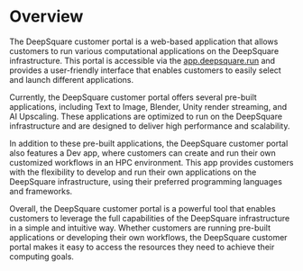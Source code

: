 # Overview

The DeepSquare customer portal is a web-based application that allows customers to run various computational applications on the DeepSquare infrastructure. This portal is accessible via the [app.deepsquare.run](app.deepsquare.run) and provides a user-friendly interface that enables customers to easily select and launch different applications.

Currently, the DeepSquare customer portal offers several pre-built applications, including Text to Image, Blender, Unity render streaming, and AI Upscaling. These applications are optimized to run on the DeepSquare infrastructure and are designed to deliver high performance and scalability.

In addition to these pre-built applications, the DeepSquare customer portal also features a Dev app, where customers can create and run their own customized workflows in an HPC environment. This app provides customers with the flexibility to develop and run their own applications on the DeepSquare infrastructure, using their preferred programming languages and frameworks.

Overall, the DeepSquare customer portal is a powerful tool that enables customers to leverage the full capabilities of the DeepSquare infrastructure in a simple and intuitive way. Whether customers are running pre-built applications or developing their own workflows, the DeepSquare customer portal makes it easy to access the resources they need to achieve their computing goals.
